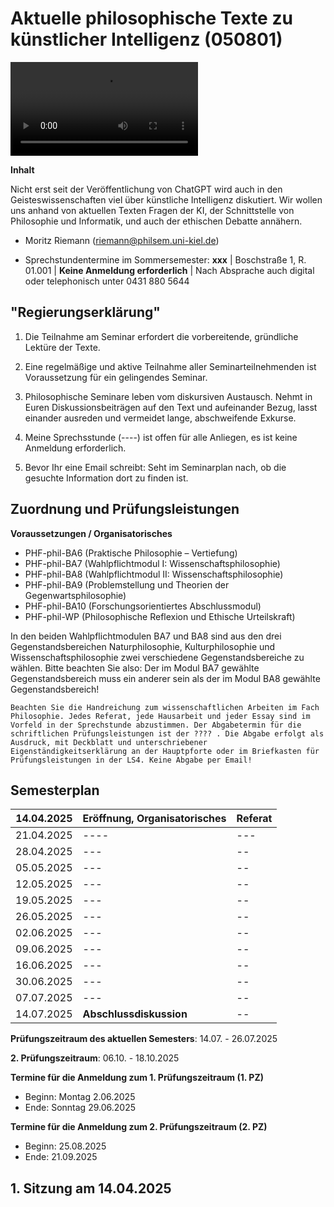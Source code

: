 # Aktuelle philosophische Texte zu künstlicher Intelligenz (050801)

![](KI_Video.mp4)

**Inhalt**

Nicht erst seit der Veröffentlichung von ChatGPT wird auch in den Geisteswissenschaften viel über künstliche Intelligenz diskutiert. Wir wollen uns anhand von aktuellen Texten Fragen der KI, der Schnittstelle von Philosophie und Informatik, und auch der ethischen Debatte annähern.

* Moritz Riemann (<riemann@philsem.uni-kiel.de>)

* Sprechstundentermine im Sommersemester: **xxx**  | Boschstraße 1, R. 01.001 | **Keine Anmeldung erforderlich** | Nach Absprache auch digital oder telephonisch unter 0431 880 5644

## "Regierungserklärung"

1. Die Teilnahme am Seminar erfordert die vorbereitende, gründliche Lektüre der Texte.

2. Eine regelmäßige und aktive Teilnahme aller Seminarteilnehmenden ist Voraussetzung für ein gelingendes Seminar.
3. Philosophische Seminare leben vom diskursiven Austausch. Nehmt in Euren Diskussionsbeiträgen auf den Text und aufeinander Bezug, lasst einander ausreden und vermeidet lange, abschweifende Exkurse.
4. Meine Sprechsstunde (----) ist offen für alle Anliegen, es ist keine Anmeldung erforderlich.
5. Bevor Ihr eine Email schreibt: Seht im Seminarplan nach, ob die gesuchte Information dort zu finden ist.

## Zuordnung und Prüfungsleistungen

**Voraussetzungen / Organisatorisches**

* PHF-phil-BA6 (Praktische Philosophie – Vertiefung)
* PHF-phil-BA7 (Wahlpflichtmodul I: Wissenschaftsphilosophie)
* PHF-phil-BA8 (Wahlpflichtmodul II: Wissenschaftsphilosophie)
* PHF-phil-BA9 (Problemstellung und Theorien der Gegenwartsphilosophie)
* PHF-phil-BA10 (Forschungsorientiertes Abschlussmodul)
* PHF-phil-WP (Philosophische Reflexion und Ethische Urteilskraft)

In den beiden Wahlpflichtmodulen BA7 und BA8 sind aus den drei Gegenstandsbereichen Naturphilosophie, Kulturphilosophie und Wissenschaftsphilosophie zwei verschiedene Gegenstandsbereiche zu wählen. Bitte beachten Sie also: Der im Modul BA7 gewählte Gegenstandsbereich muss ein anderer sein als der im Modul BA8 gewählte Gegenstandsbereich!

    Beachten Sie die Handreichung zum wissenschaftlichen Arbeiten im Fach Philosophie. Jedes Referat, jede Hausarbeit und jeder Essay sind im Vorfeld in der Sprechstunde abzustimmen. Der Abgabetermin für die schriftlichen Prüfungsleistungen ist der ???? . Die Abgabe erfolgt als Ausdruck, mit Deckblatt und unterschriebener Eigenständigkeitserklärung an der Hauptpforte oder im Briefkasten für Prüfungsleistungen in der LS4. Keine Abgabe per Email!

## Semesterplan

| **14.04.2025** | **Eröffnung, Organisatorisches** | **Referat** |
|------------|------------------------------|---------|
| 21.04.2025 | ---- |---  |
| 28.04.2025 | ---| -- |
| 05.05.2025 |  ---| -- |
| 12.05.2025 | ---| -- |
| 19.05.2025 | ---| -- |
| 26.05.2025 |---| -- |
| 02.06.2025 | ---| -- |
| 09.06.2025| ---| -- |
| 16.06.2025 | ---| -- |
| 30.06.2025 |---| -- |
| 07.07.2025| ---| -- |
| 14.07.2025| **Abschlussdiskussion** | -- |

**Prüfungszeitraum
des aktuellen Semesters**: 14.07. -
26.07.2025

**2. Prüfungszeitraum**: 06.10. -
18.10.2025

**Termine für die Anmeldung zum 1. Prüfungszeitraum (1. PZ)**

* Beginn: Montag 2.06.2025
* Ende: Sonntag 29.06.2025

**Termine für die Anmeldung  zum 2. Prüfungszeitraum (2. PZ)**

* Beginn: 25.08.2025
* Ende: 21.09.2025

## 1. Sitzung am 14.04.2025
